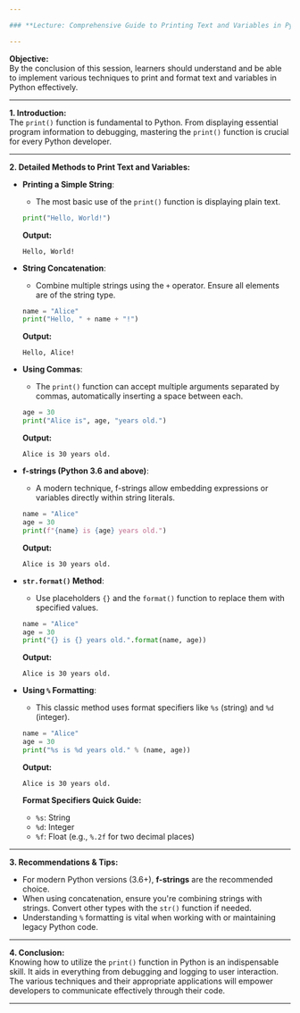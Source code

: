 ```yaml
---

### **Lecture: Comprehensive Guide to Printing Text and Variables in Python**

---
```


**Objective:**  
By the conclusion of this session, learners should understand and be able to implement various techniques to print and format text and variables in Python effectively.

---

**1. Introduction:**  
The `print()` function is fundamental to Python. From displaying essential program information to debugging, mastering the `print()` function is crucial for every Python developer.

---

**2. Detailed Methods to Print Text and Variables:**

- **Printing a Simple String**:
  - The most basic use of the `print()` function is displaying plain text.
  ```python
  print("Hello, World!")
  ```
  **Output:**
  ```
  Hello, World!
  ```

- **String Concatenation**:
  - Combine multiple strings using the `+` operator. Ensure all elements are of the string type.
  ```python
  name = "Alice"
  print("Hello, " + name + "!")
  ```
  **Output:**
  ```
  Hello, Alice!
  ```

- **Using Commas**:
  - The `print()` function can accept multiple arguments separated by commas, automatically inserting a space between each.
  ```python
  age = 30
  print("Alice is", age, "years old.")
  ```
  **Output:**
  ```
  Alice is 30 years old.
  ```

- **f-strings (Python 3.6 and above)**:
  - A modern technique, f-strings allow embedding expressions or variables directly within string literals.
  ```python
  name = "Alice"
  age = 30
  print(f"{name} is {age} years old.")
  ```
  **Output:**
  ```
  Alice is 30 years old.
  ```

- **`str.format()` Method**:
  - Use placeholders `{}` and the `format()` function to replace them with specified values.
  ```python
  name = "Alice"
  age = 30
  print("{} is {} years old.".format(name, age))
  ```
  **Output:**
  ```
  Alice is 30 years old.
  ```

- **Using `%` Formatting**:
  - This classic method uses format specifiers like `%s` (string) and `%d` (integer).
  ```python
  name = "Alice"
  age = 30
  print("%s is %d years old." % (name, age))
  ```
  **Output:**
  ```
  Alice is 30 years old.
  ```

  **Format Specifiers Quick Guide:**
  - `%s`: String
  - `%d`: Integer
  - `%f`: Float (e.g., `%.2f` for two decimal places)

---

**3. Recommendations & Tips:**
- For modern Python versions (3.6+), **f-strings** are the recommended choice.
- When using concatenation, ensure you're combining strings with strings. Convert other types with the `str()` function if needed.
- Understanding `%` formatting is vital when working with or maintaining legacy Python code.

---

**4. Conclusion:**  
Knowing how to utilize the `print()` function in Python is an indispensable skill. It aids in everything from debugging and logging to user interaction. The various techniques and their appropriate applications will empower developers to communicate effectively through their code.

---
